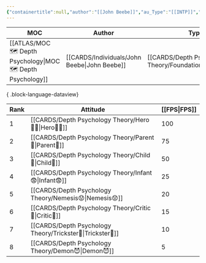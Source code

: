 ```yaml
---
{"containertitle":null,"author":"[[John Beebe]]","au_Type":"[[INTP]]","ch_Type":null,"cat":"irl","me_Cat":"watch 🎞️ / read 🔠","theme":null,"language":"en","moc":"[[MOC 🗺️ Depth Psychology]]","ref":"[[Energies and Patterns in Psychological Type]]","dg-publish":true,"permalink":"/cards/depth-psychology-theory/eight-function-model/","dgPassFrontmatter":true,"created":"2023-04-23T10:55:01.771+02:00","updated":"2023-04-27T22:14:21.327+02:00"}
---
```


| MOC                                                             | Author                                          | Type                                                         | Reference                                                                                                        |
| --------------------------------------------------------------- | ----------------------------------------------- | ------------------------------------------------------------ | ---------------------------------------------------------------------------------------------------------------- |
| [[ATLAS/MOC 🗺️ Depth Psychology\|MOC 🗺️ Depth Psychology]] | [[CARDS/Individuals/John Beebe\|John Beebe]] | [[CARDS/Depth Psychology Theory/Foundational/INTP\|INTP]] | [[SOURCES/Contents/Energies and Patterns in Psychological Type\|Energies and Patterns in Psychological Type]] |

{ .block-language-dataview}

| Rank | Attitude       | [[FPS\|FPS]] |
| ---- | -------------- | --- |
| 1    | [[CARDS/Depth Psychology Theory/Hero🦸‍♂️\|Hero🦸‍♂️]]  | 100 |
| 2    | [[CARDS/Depth Psychology Theory/Parent🤨\|Parent🤨]]   | 75  |
| 3    | [[CARDS/Depth Psychology Theory/Child👼\|Child👼]]    | 50  |
| 4    | [[CARDS/Depth Psychology Theory/Infant😨\|Infant😨]] | 25  |
| 5    | [[CARDS/Depth Psychology Theory/Nemesis😟\|Nemesis😟]]               | 20    |
| 6    | [[CARDS/Depth Psychology Theory/Critic🤔\|Critic🤔]]               | 15    |
| 7    | [[CARDS/Depth Psychology Theory/Trickster🤡\|Trickster🤡]]               | 10    |
| 8     | [[CARDS/Depth Psychology Theory/Demon😈\|Demon😈]]               | 5    |
